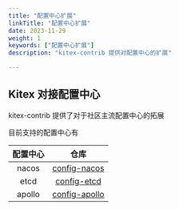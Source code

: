 ```yaml
---
title: "配置中心扩展"
linkTitle: "配置中心扩展"
date: 2023-11-29
weight: 1
keywords: ["配置中心扩展"]
description: "kitex-contrib 提供对配置中心的扩展"

---
```


## Kitex 对接配置中心

kitex-contrib 提供了对于社区主流配置中心的拓展

目前支持的配置中心有

|  配置中心  |                               仓库                                |
|:------:|:---------------------------------------------------------------:|
| nacos  |  [config-nacos](https://github.com/kitex-contrib/config-nacos)  |
|  etcd  |   [config-etcd](https://github.com/kitex-contrib/config-etcd)   |
| apollo | [config-apollo](https://github.com/kitex-contrib/config-apollo) |

